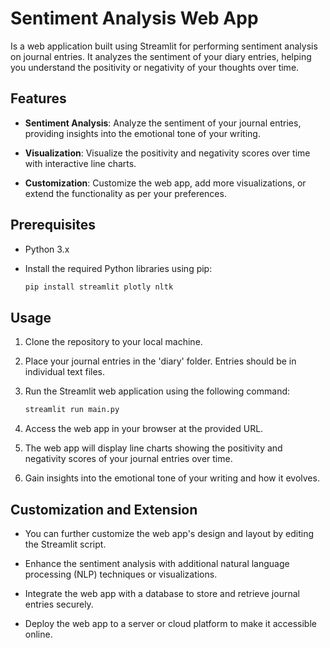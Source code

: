 # Sentiment Analysis Web App

Is a web application built using Streamlit for performing sentiment analysis on journal entries. It analyzes the sentiment of your diary entries, helping you understand the positivity or negativity of your thoughts over time.

## Features

- **Sentiment Analysis**: Analyze the sentiment of your journal entries, providing insights into the emotional tone of your writing.

- **Visualization**: Visualize the positivity and negativity scores over time with interactive line charts.

- **Customization**: Customize the web app, add more visualizations, or extend the functionality as per your preferences.

## Prerequisites

- Python 3.x
- Install the required Python libraries using pip:

  ```bash
  pip install streamlit plotly nltk
  
## Usage

1. Clone the repository to your local machine.

2. Place your journal entries in the 'diary' folder. Entries should be in individual text files.

3. Run the Streamlit web application using the following command:
   ```bash
   streamlit run main.py
4. Access the web app in your browser at the provided URL.

5. The web app will display line charts showing the positivity and negativity scores of your journal entries over time.

6. Gain insights into the emotional tone of your writing and how it evolves.

## Customization and Extension

- You can further customize the web app's design and layout by editing the Streamlit script.

- Enhance the sentiment analysis with additional natural language processing (NLP) techniques or visualizations.

- Integrate the web app with a database to store and retrieve journal entries securely.

- Deploy the web app to a server or cloud platform to make it accessible online.
